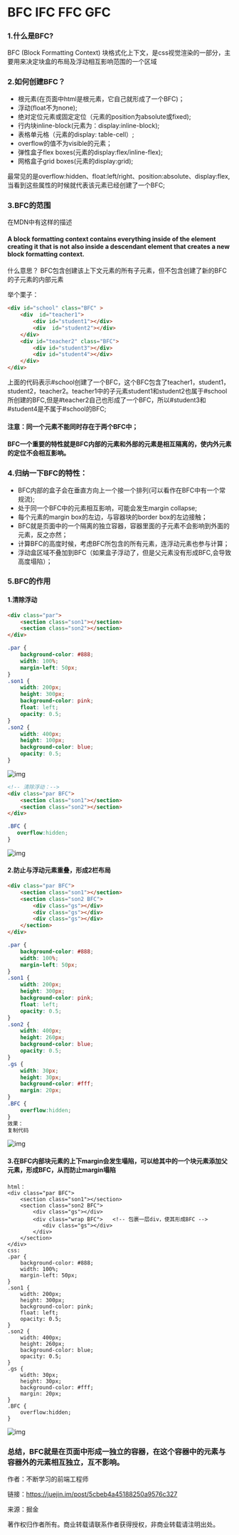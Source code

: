 # BFC IFC FFC GFC

### 1.什么是BFC?

BFC (Block Formatting Context) 块格式化上下文，是css视觉渲染的一部分，主要用来决定块盒的布局及浮动相互影响范围的一个区域

### 2.如何创建BFC？

- 根元素(在页面中html是根元素，它自己就形成了一个BFC)；
- 浮动(float不为none);
- 绝对定位元素或固定定位（元素的position为absolute或fixed);
- 行内块inline-block(元素为：display:inline-block);
- 表格单元格（元素的display: table-cell）;
- overflow的值不为visible的元素；
- 弹性盒子flex boxes(元素的display:flex/inline-flex);
- 网格盒子grid boxes(元素的display:grid);

最常见的是overflow:hidden、float:left/right、position:absolute、display:flex,当看到这些属性的时候就代表该元素已经创建了一个BFC;

### 3.BFC的范围

在MDN中有这样的描述

#### A block formatting context contains everything inside of the element creating it that is not also inside a descendant element that creates a new block formatting context.

什么意思？ BFC包含创建该上下文元素的所有子元素，但不包含创建了新的BFC的子元素的内部元素

举个栗子：

```html
<div id="school" class="BFC" >
    <div  id="teacher1">
        <div id="student1"></div>
        <div  id="student2"></div>
    </div>
    <div id="teacher2" class="BFC">
        <div id="student3"></div>
        <div id="student4"></div>
    </div>
</div>
```

上面的代码表示#school创建了一个BFC，这个BFC包含了teacher1，student1，student2，teacher2。teacher1中的子元素student1和student2也属于#school所创建的BFC,但是#teacher2自己也形成了一个BFC，所以#student3和#student4是不属于#school的BFC;

#### 注意：同一个元素不能同时存在于两个BFC中；

#### BFC一个重要的特性就是BFC内部的元素和外部的元素是相互隔离的，使内外元素的定位不会相互影响。

### 4.归纳一下BFC的特性：

- BFC内部的盒子会在垂直方向上一个接一个排列(可以看作在BFC中有一个常规流);
- 处于同一个BFC中的元素相互影响，可能会发生margin collapse;
- 每个元素的margin box的左边，与容器块的border box的左边接触；
- BFC就是页面中的一个隔离的独立容器，容器里面的子元素不会影响到外面的元素，反之亦然；
- 计算BFC的高度时候，考虑BFC所包含的所有元素，连浮动元素也参与计算；
- 浮动盒区域不叠加到BFC（如果盒子浮动了，但是父元素没有形成BFC,会导致高度塌陷）；

### 5.BFC的作用

#### 1.清除浮动

```html
<div class="par">
    <section class="son1"></section>
    <section class="son2"></section>
</div>
```
```css
.par {
    background-color: #888;
    width: 100%;
    margin-left: 50px;
}
.son1 {
    width: 200px;
    height: 300px;
    background-color: pink;
    float: left;
    opacity: 0.5;
}
.son2 {
    width: 400px;
    height: 100px;
    background-color: blue;
    opacity: 0.5;
}
```



![img](https://user-gold-cdn.xitu.io/2019/4/23/16a4a4623d8ec66a)

```html
<!-- 清除浮动：-->
<div class="par BFC">
    <section class="son1"></section>
    <section class="son2"></section>
</div>
```
```css
.BFC {
   overflow:hidden;
}
```



![img](https://user-gold-cdn.xitu.io/2019/4/23/16a4a49c5784bce7)



#### 2.防止与浮动元素重叠，形成2栏布局

```html
<div class="par BFC">
    <section class="son1"></section>
    <section class="son2 BFC">
        <div class="gs"></div>
        <div class="gs"></div>
        <div class="gs"></div>
    </section>
</div>
```
```css
.par {
    background-color: #888;
    width: 100%;
    margin-left: 50px;
}
.son1 {
    width: 200px;
    height: 300px;
    background-color: pink;
    float: left;
    opacity: 0.5;
}
.son2 {
    width: 400px;
    height: 260px;
    background-color: blue;
    opacity: 0.5;
}
.gs {
    width: 30px;
    height: 30px;
    background-color: #fff;
    margin: 20px;
}
.BFC {
    overflow:hidden;
}
效果：
复制代码
```



![img](https://user-gold-cdn.xitu.io/2019/4/23/16a4a56e3c3cf12f)



#### 3.在BFC内部块元素的上下margin会发生塌陷，可以给其中的一个块元素添加父元素，形成BFC，从而防止margin塌陷

```
html：
<div class="par BFC">
    <section class="son1"></section>
    <section class="son2 BFC">
        <div class="gs"></div>
        <div class="wrap BFC">   <!-- 包裹一层div，使其形成BFC -->
           <div class="gs"></div>
        </div>  
    </section>
</div>
css:
.par {
    background-color: #888;
    width: 100%;
    margin-left: 50px;
}
.son1 {
    width: 200px;
    height: 300px;
    background-color: pink;
    float: left;
    opacity: 0.5;
}
.son2 {
    width: 400px;
    height: 260px;
    background-color: blue;
    opacity: 0.5;
}
.gs {
    width: 30px;
    height: 30px;
    background-color: #fff;
    margin: 20px;
}
.BFC {
    overflow:hidden;
}
```



![img](<https://user-gold-cdn.xitu.io/2019/4/23/16a4a5dd102c1a3e>)



### 总结，BFC就是在页面中形成一独立的容器，在这个容器中的元素与容器外的元素相互独立，互不影响。

作者：不断学习的前端工程师

链接：https://juejin.im/post/5cbeb4a45188250a9576c327

来源：掘金

著作权归作者所有。商业转载请联系作者获得授权，非商业转载请注明出处。